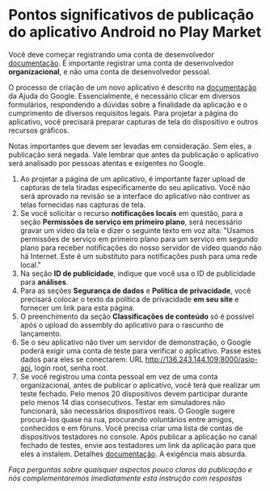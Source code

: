 # Pontos significativos de publicação do aplicativo Android no Play Market

Você deve começar registrando uma conta de desenvolvedor [documentação](https://support.google.com/googleplay/android-developer/answer/6112435). É importante registrar uma conta de desenvolvedor **organizacional**, e não uma conta de desenvolvedor pessoal.

O processo de criação de um novo aplicativo é descrito na [documentação](https://support.google.com/googleplay/android-developer/answer/9859152) da Ajuda do Google.
Essencialmente, é necessário clicar em diversos formulários, respondendo a dúvidas sobre a finalidade da aplicação e o cumprimento de diversos requisitos legais.
Para projetar a página do aplicativo, você precisará preparar capturas de tela do dispositivo e outros recursos gráficos.

Notas importantes que devem ser levadas em consideração. Sem eles, a publicação será negada. Vale lembrar que antes da publicação o aplicativo será analisado por pessoas atentas e exigentes no Google.

1. Ao projetar a página de um aplicativo, é importante fazer upload de capturas de tela tiradas especificamente do seu aplicativo. Você não será aprovado na revisão se a interface do aplicativo não contiver as telas fornecidas nas capturas de tela.
2. Se você solicitar o recurso **notificações locais** em questão, para a seção **Permissões de serviço em primeiro plano**, será necessário gravar um vídeo da tela e dizer o seguinte texto em voz alta: "Usamos permissões de serviço em primeiro plano para um serviço em segundo plano para receber notificações do nosso servidor de vídeo quando não há Internet. Este é um substituto para notificações push para uma rede local."
3. Na seção **ID de publicidade**, indique que você usa o ID de publicidade para **análises**.
4. Para as seções **Segurança de dados** e **Política de privacidade**, você precisará colocar o texto da política de privacidade **em seu site** e fornecer um link para esta página.
5. O preenchimento da seção **Classificações de conteúdo** só é possível após o upload do assembly do aplicativo para o rascunho de lançamento.
6. Se o seu aplicativo não tiver um servidor de demonstração, o Google poderá exigir uma conta de teste para verificar o aplicativo. Passe estes dados para eles se conectarem: URL http://136.243.144.109:8000/asip-api, login root, senha root.
7. Se você registrou uma conta pessoal em vez de uma conta organizacional, antes de publicar o aplicativo, você terá que realizar um teste fechado. Pelo menos 20 dispositivos devem participar durante pelo menos 14 dias consecutivos. Testar em simuladores não funcionará, são necessários dispositivos reais. O Google sugere procurá-los quase na rua, procurando voluntários entre amigos, conhecidos e em fóruns. Você precisa criar uma lista de contas de dispositivos testadores no console. Após publicar a aplicação no canal fechado de testes, envie aos testadores um link da aplicação para que eles a instalem. Detalhes [documentação](https://support.google.com/googleplay/android-developer/answer/14151465). A exigência mais absurda.

_Faça perguntas sobre quaisquer aspectos pouco claros da publicação e nós complementaremos imediatamente esta instrução com respostas_